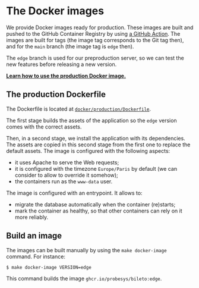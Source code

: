 # The Docker images

We provide Docker images ready for production.
These images are built and pushed to the GitHub Container Registry by using [a GitHub Action](/.github/workflows/docker-image.yml).
The images are built for tags (the image tag corresponds to the Git tag then), and for the `main` branch (the image tag is `edge` then).

The `edge` branch is used for our preproduction server, so we can test the new features before releasing a new version.

**[Learn how to use the production Docker image.](/docs/administrators/docker.md)**

## The production Dockerfile

The Dockerfile is located at [`docker/production/Dockerfile`](/docker/production/Dockerfile).

The first stage builds the assets of the application so the `edge` version comes with the correct assets.

Then, in a second stage, we install the application with its dependencies.
The assets are copied in this second stage from the first one to replace the default assets.
The image is configured with the following aspects:

- it uses Apache to serve the Web requests;
- it is configured with the timezone `Europe/Paris` by default (we can consider to allow to override it somehow);
- the containers run as the `www-data` user.

The image is configured with an entrypoint.
It allows to:

- migrate the database automatically when the container (re)starts;
- mark the container as healthy, so that other containers can rely on it more reliably.

## Build an image

The images can be built manually by using the `make docker-image` command.
For instance:

```console
$ make docker-image VERSION=edge
```

This command builds the image `ghcr.io/probesys/bileto:edge`.
